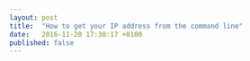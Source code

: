 ```yaml
---
layout: post
title:  "How to get your IP address from the command line"
date:   2016-11-20 17:30:17 +0100
published: false
---
```

